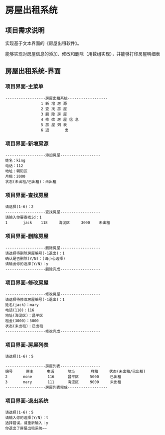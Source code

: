 # 房屋出租系统

## 项目需求说明

实现基于文本界面的《房屋出租软件》。

能够实现对房屋信息的添加、修改和删除（用数组实现），并能够打印房屋明细表

## 房屋出租系统-界面

### 项目界面-主菜单

```
------------------房屋出租系统------------------
                1 新 增 房 源
                2 查 找 房 屋
                3 删 除 房 屋
                4 修 改 房 屋 信 息
                5 房 屋 列 表
                6 退       出
```

### 项目界面-新增房源

```
------------------添加房屋------------------
姓名：king
电话：112
地址：朝阳区
月租：2000
状态(未出租/已出租)：未出租
```

### 项目界面-查找房屋

```
请选择(1-6)：2
------------------查找房屋------------------
请输入你要查找id：1
1       jack    118     海淀区     3000    未出租
```

### 项目界面-删除房屋

```
------------------删除房屋------------------
请选择待删除房屋编号(-1退出)：1
确认是否删除(Y/N)：(请小心选择)
请输出你的选择(Y/N)：y
------------------删除完成------------------
```

### 项目界面-修改房屋

```
------------------修改房屋------------------
请选择待修改房屋编号(-1退出)：1
姓名(jack)：mary
电话(118)：116
地址(海淀区)：昌平区
租金(3000)：5000
状态(未出租)：已出租
------------------修改完成------------------
```

### 项目界面-房屋列表

```
请选择(1-6)：5

------------------房屋列表------------------
编号      房主      电话      地址       月租     状态(未出租/已出租)
2       none       116      昌平区     5000     已出租
3       mary       111      海淀区     9000     未出租
------------------房屋列表完成------------------
```

### 项目界面-退出系统

```
请选择(1-6)：5
请输入你的选择(Y/N)：t
选择错误，请重新输入：y
你退出了房屋出租系统~~
```
